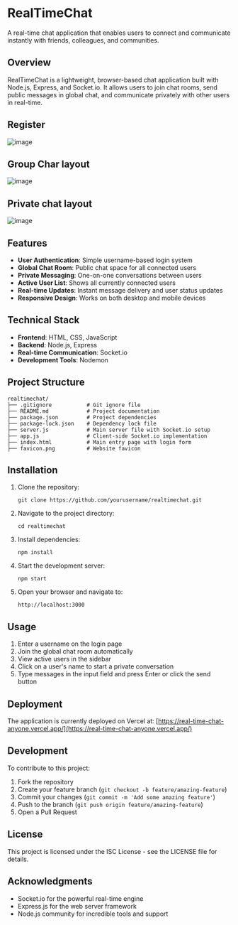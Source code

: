# RealTimeChat

A real-time chat application that enables users to connect and communicate instantly with friends, colleagues, and communities.

## Overview

RealTimeChat is a lightweight, browser-based chat application built with Node.js, Express, and Socket.io. It allows users to join chat rooms, send public messages in global chat, and communicate privately with other users in real-time.

## Register
![image](https://github.com/user-attachments/assets/bd4508fe-0700-454c-abaa-5bf03c71e2c5)

## Group Char layout
![image](https://github.com/user-attachments/assets/eeacb61c-792c-4185-aae9-c1178bdd344a)

## Private chat layout
![image](https://github.com/user-attachments/assets/3be060ea-0038-4a87-8647-952a3970a934)



## Features

- **User Authentication**: Simple username-based login system
- **Global Chat Room**: Public chat space for all connected users
- **Private Messaging**: One-on-one conversations between users
- **Active User List**: Shows all currently connected users
- **Real-time Updates**: Instant message delivery and user status updates
- **Responsive Design**: Works on both desktop and mobile devices

## Technical Stack

- **Frontend**: HTML, CSS, JavaScript
- **Backend**: Node.js, Express
- **Real-time Communication**: Socket.io
- **Development Tools**: Nodemon

## Project Structure

```
realtimechat/
├── .gitignore           # Git ignore file
├── README.md            # Project documentation
├── package.json         # Project dependencies
├── package-lock.json    # Dependency lock file
├── server.js            # Main server file with Socket.io setup
├── app.js               # Client-side Socket.io implementation
├── index.html           # Main entry page with login form
├── favicon.png          # Website favicon
```

## Installation

1. Clone the repository:
   ```
   git clone https://github.com/yourusername/realtimechat.git
   ```

2. Navigate to the project directory:
   ```
   cd realtimechat
   ```

3. Install dependencies:
   ```
   npm install
   ```

4. Start the development server:
   ```
   npm start
   ```

5. Open your browser and navigate to:
   ```
   http://localhost:3000
   ```

## Usage

1. Enter a username on the login page
2. Join the global chat room automatically
3. View active users in the sidebar
4. Click on a user's name to start a private conversation
5. Type messages in the input field and press Enter or click the send button

## Deployment

The application is currently deployed on Vercel at:
[https://real-time-chat-anyone.vercel.app/](https://real-time-chat-anyone.vercel.app/)

## Development

To contribute to this project:

1. Fork the repository
2. Create your feature branch (`git checkout -b feature/amazing-feature`)
3. Commit your changes (`git commit -m 'Add some amazing feature'`)
4. Push to the branch (`git push origin feature/amazing-feature`)
5. Open a Pull Request

## License

This project is licensed under the ISC License - see the LICENSE file for details.

## Acknowledgments

- Socket.io for the powerful real-time engine
- Express.js for the web server framework
- Node.js community for incredible tools and support
